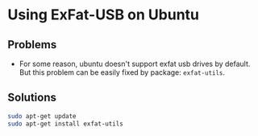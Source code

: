 # Using ExFat-USB on Ubuntu

## Problems

* For some reason, ubuntu doesn't support exfat usb drives by default. But this problem can be easily fixed by package: ```exfat-utils```.

## Solutions

```bash
sudo apt-get update
sudo apt-get install exfat-utils
```
